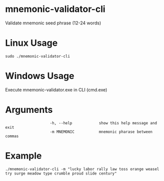 # mnemonic-validator-cli
  Validate mnemonic seed phrase (12-24 words)

# Linux Usage
    sudo ./mnemonic-validator-cli

# Windows Usage
  Execute mnemonic-validator.exe in CLI (cmd.exe)

# Arguments
                        
                        -h, --help            show this help message and exit
                        -m MNEMONIC           mnemonic pharase between commas
                        
# Example
    ./mnemonic-validator-cli -m "lucky labor rally law toss orange weasel try surge meadow type crumble proud slide century"
